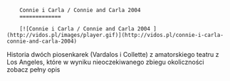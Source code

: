 
        Connie i Carla / Connie and Carla 2004 
        =============
        
        [![Connie i Carla / Connie and Carla 2004 ](http://vidos.pl/images/player.gif)](http://vidos.pl/connie-i-carla-connie-and-carla-2004)
        
        
 Historia dwóch piosenkarek (Vardalos i Collette) z amatorskiego teatru z Los Angeles, które w wyniku nieoczekiwanego zbiegu okoliczności zobacz pełny opis
    